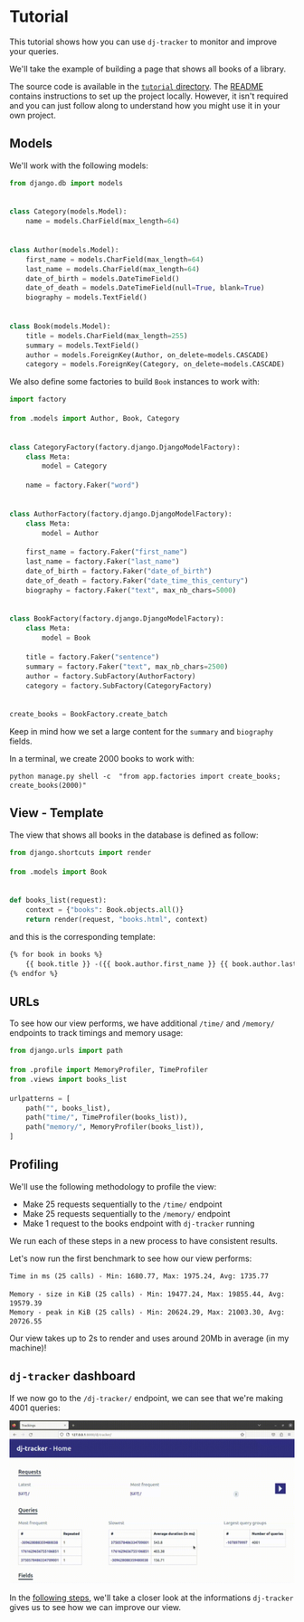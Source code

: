 # Tutorial

This tutorial shows how you can use `dj-tracker` to monitor and improve your queries.

We'll take the example of building a page that shows all books of a library.

The source code is available in the [`tutorial` directory](https://github.com/Tijani-Dia/dj-tracker/tree/main/tutorial). The [README](https://github.com/Tijani-Dia/dj-tracker/tree/main/tutorial/README.md) contains instructions to set up the project locally. However, it isn't required and you can just follow along to understand how you might use it in your own project.

## Models

We'll work with the following models:

```python
from django.db import models


class Category(models.Model):
    name = models.CharField(max_length=64)


class Author(models.Model):
    first_name = models.CharField(max_length=64)
    last_name = models.CharField(max_length=64)
    date_of_birth = models.DateTimeField()
    date_of_death = models.DateTimeField(null=True, blank=True)
    biography = models.TextField()


class Book(models.Model):
    title = models.CharField(max_length=255)
    summary = models.TextField()
    author = models.ForeignKey(Author, on_delete=models.CASCADE)
    category = models.ForeignKey(Category, on_delete=models.CASCADE)
```

We also define some factories to build `Book` instances to work with:

```python
import factory

from .models import Author, Book, Category


class CategoryFactory(factory.django.DjangoModelFactory):
    class Meta:
        model = Category

    name = factory.Faker("word")


class AuthorFactory(factory.django.DjangoModelFactory):
    class Meta:
        model = Author

    first_name = factory.Faker("first_name")
    last_name = factory.Faker("last_name")
    date_of_birth = factory.Faker("date_of_birth")
    date_of_death = factory.Faker("date_time_this_century")
    biography = factory.Faker("text", max_nb_chars=5000)


class BookFactory(factory.django.DjangoModelFactory):
    class Meta:
        model = Book

    title = factory.Faker("sentence")
    summary = factory.Faker("text", max_nb_chars=2500)
    author = factory.SubFactory(AuthorFactory)
    category = factory.SubFactory(CategoryFactory)


create_books = BookFactory.create_batch
```

Keep in mind how we set a large content for the `summary` and `biography` fields.

In a terminal, we create 2000 books to work with:

```console
python manage.py shell -c  "from app.factories import create_books; create_books(2000)"
```

## View - Template

The view that shows all books in the database is defined as follow:

```python
from django.shortcuts import render

from .models import Book


def books_list(request):
    context = {"books": Book.objects.all()}
    return render(request, "books.html", context)
```

and this is the corresponding template:

```html
{% for book in books %}
    {{ book.title }} -({{ book.author.first_name }} {{ book.author.last_name }}) - {{ book category }}
{% endfor %}
```

## URLs

To see how our view performs, we have additional `/time/` and `/memory/` endpoints to track timings and memory usage:

```python
from django.urls import path

from .profile import MemoryProfiler, TimeProfiler
from .views import books_list

urlpatterns = [
    path("", books_list),
    path("time/", TimeProfiler(books_list)),
    path("memory/", MemoryProfiler(books_list)),
]
```

## Profiling

We'll use the following methodology to profile the view:

-   Make 25 requests sequentially to the `/time/` endpoint
-   Make 25 requests sequentially to the `/memory/` endpoint
-   Make 1 request to the books endpoint with `dj-tracker` running

We run each of these steps in a new process to have consistent results.

Let's now run the first benchmark to see how our view performs:

```shell
Time in ms (25 calls) - Min: 1680.77, Max: 1975.24, Avg: 1735.77

Memory - size in KiB (25 calls) - Min: 19477.24, Max: 19855.44, Avg: 19579.39
Memory - peak in KiB (25 calls) - Min: 20624.29, Max: 21003.30, Avg: 20726.55
```

Our view takes up to 2s to render and uses around 20Mb in average (in my machine)!

## `dj-tracker` dashboard

If we now go to the `/dj-tracker/` endpoint, we can see that we're making 4001 queries:

![dj-tracker Dashboard](../images/tuto-1.gif)

In the [following steps](./detect_and_resolve_related_queries.md), we'll take a closer look at the informations `dj-tracker` gives us to see how we can improve our view.
